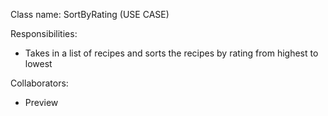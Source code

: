 Class name: SortByRating (USE CASE)

Responsibilities: 
- Takes in a list of recipes and sorts the recipes by rating from highest to lowest

Collaborators:
- Preview